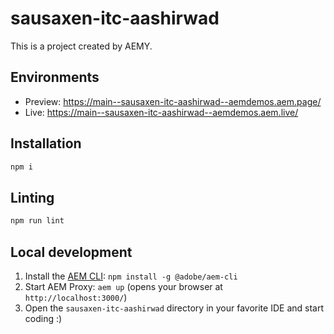 # sausaxen-itc-aashirwad

This is a project created by AEMY.

## Environments

- Preview: https://main--sausaxen-itc-aashirwad--aemdemos.aem.page/
- Live: https://main--sausaxen-itc-aashirwad--aemdemos.aem.live/

## Installation

```sh
npm i
```

## Linting

```sh
npm run lint
```

## Local development

1. Install the [AEM CLI](https://github.com/adobe/helix-cli): `npm install -g @adobe/aem-cli`
1. Start AEM Proxy: `aem up` (opens your browser at `http://localhost:3000/`)
1. Open the `sausaxen-itc-aashirwad` directory in your favorite IDE and start coding :)